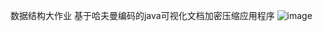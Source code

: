 数据结构大作业 基于哈夫曼编码的java可视化文档加密压缩应用程序
![image](https://github.com/user-attachments/assets/32124e17-34bb-4e4d-8792-7a7b28ce95e7)


